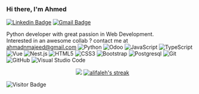 ### Hi there, I'm Ahmed

[![Linkedin Badge](https://img.shields.io/badge/-AhmedNaseemMajeed-blue?style=flat-square&logo=Linkedin&logoColor=white&link=https:www.linkedin.com/in/ahmedmajeed91/)](www.linkedin.com/in/ahmedmajeed91/)
[![Gmail Badge](https://img.shields.io/badge/-ahmadnmajeed@gmail.com-c14438?style=flat-square&logo=Gmail&logoColor=white&link=mailto:ahmadnmajeed@gmail.com)](mailto:ahmadnmajeed@gmail.com)

Python developer with great passion in Web Development.
<br/>
Interested in an awesome collab ? contact me at ahmadnmajeed@gmail.com
![Python](https://img.shields.io/badge/-Python-green?style=for-the-badge&logo=python&logoColor=white)
![Odoo](https://img.shields.io/badge/-Odoo-purple?style=for-the-badge&logo=odoo&logoColor=white)
![JavaScript](https://img.shields.io/badge/-JavaScript-F7DF1E?style=for-the-badge&logo=javascript&logoColor=black)
![TypeScript](https://img.shields.io/badge/-TypeScript-007ACC?style=for-the-badge&logo=typescript&logoColor=white)
![Vue](https://img.shields.io/badge/-Vue-green?style=for-the-badge&logo=vue.js&logoColor=61DAFB)
![Nest.js](https://img.shields.io/badge/-Nest.js-000000?style=for-the-badge&logo=nest&logoColor=white)
![HTML5](https://img.shields.io/badge/-HTML5-E34F26?style=for-the-badge&logo=html5&logoColor=white)
![CSS3](https://img.shields.io/badge/-CSS3-1572B6?style=for-the-badge&logo=css3&logoColor=white)
![Bootstrap](https://img.shields.io/badge/-Bootstrap-563D7C?style=for-the-badge&logo=bootstrap&logoColor=white)
![Postgresql](https://img.shields.io/badge/-Postgresql-47A248?style=for-the-badge&logo=postgresql&logoColor=white)
![Git](https://img.shields.io/badge/-Git-F05032?style=for-the-badge&logo=git&logoColor=white)
![GitHub](https://img.shields.io/badge/-GitHub-181717?style=for-the-badge&logo=github&logoColor=white)
![Visual Studio Code](https://img.shields.io/badge/-VSCode-007ACC?style=for-the-badge&logo=visualstudiocode&logoColor=white)

<div align="center" ><img src="https://github-readme-stats.vercel.app/api?username=ahmadn91&count_private=true&show_icons=true&include_all_commits=true&theme=tokyonight"></span>

  <a href="https://github.com/DenverCoder1/github-readme-streak-stats">
    <img title="🔥 Get streak stats for your profile at git.io/streak-stats" alt="alifaleh's streak" src="https://github-readme-streak-stats.herokuapp.com/?user=alifaleh&theme=monokai-metallian&hide_border=true"/>
  </a>
</div>

![Visitor Badge](https://visitor-badge.laobi.icu/badge?page_id=ahmadn91.ahmadn91)
